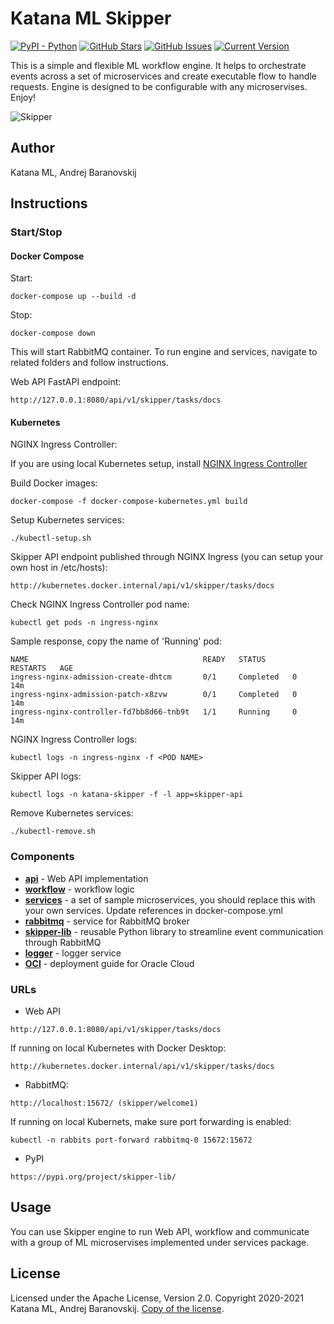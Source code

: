 # Katana ML Skipper
[![PyPI - Python](https://img.shields.io/badge/python-v3.7+-blue.svg)](https://github.com/katanaml/katana-skipper)
[![GitHub Stars](https://img.shields.io/github/stars/katanaml/katana-skipper.svg)](https://github.com/katanaml/katana-skipper/stargazers) 
[![GitHub Issues](https://img.shields.io/github/issues/katanaml/katana-skipper.svg)](https://github.com/katanaml/katana-skipper/issues) 
[![Current Version](https://img.shields.io/badge/version-21.1-green.svg)](https://github.com/katanaml/katana-skipper)

This is a simple and flexible ML workflow engine. It helps to orchestrate events across a set of microservices and create executable flow to handle requests. Engine is designed to be configurable with any microservises. Enjoy!

![Skipper](https://github.com/katanaml/katana-skipper/blob/master/skipper.png)

## Author

Katana ML, Andrej Baranovskij

## Instructions

### Start/Stop

#### Docker Compose

Start:

```
docker-compose up --build -d
```

Stop:

```
docker-compose down
```

This will start RabbitMQ container. To run engine and services, navigate to related folders and follow instructions.

Web API FastAPI endpoint:

```
http://127.0.0.1:8080/api/v1/skipper/tasks/docs
```

#### Kubernetes

NGINX Ingress Controller:

If you are using local Kubernetes setup, install [NGINX Ingress Controller](https://kubernetes.github.io/ingress-nginx/deploy/)

Build Docker images:

```
docker-compose -f docker-compose-kubernetes.yml build
```

Setup Kubernetes services:

```
./kubectl-setup.sh
```

Skipper API endpoint published through NGINX Ingress (you can setup your own host in /etc/hosts):

```
http://kubernetes.docker.internal/api/v1/skipper/tasks/docs
```

Check NGINX Ingress Controller pod name:

```
kubectl get pods -n ingress-nginx
```

Sample response, copy the name of 'Running' pod:

```
NAME                                       READY   STATUS      RESTARTS   AGE
ingress-nginx-admission-create-dhtcm       0/1     Completed   0          14m
ingress-nginx-admission-patch-x8zvw        0/1     Completed   0          14m
ingress-nginx-controller-fd7bb8d66-tnb9t   1/1     Running     0          14m
```

NGINX Ingress Controller logs:

```
kubectl logs -n ingress-nginx -f <POD NAME>
```

Skipper API logs:

```
kubectl logs -n katana-skipper -f -l app=skipper-api
```

Remove Kubernetes services:

```
./kubectl-remove.sh
```

### Components

* **[api](https://github.com/katanaml/katana-skipper/tree/master/api)** - Web API implementation
* **[workflow](https://github.com/katanaml/katana-skipper/tree/master/workflow)** - workflow logic
* **[services](https://github.com/katanaml/katana-skipper/tree/master/services)** - a set of sample microservices, you should replace this with your own services. Update references in docker-compose.yml
* **[rabbitmq](https://github.com/katanaml/katana-skipper/tree/master/rabbitmq)** - service for RabbitMQ broker
* **[skipper-lib](https://github.com/katanaml/katana-skipper/tree/master/skipper-lib)** - reusable Python library to streamline event communication through RabbitMQ
* **[logger](https://github.com/katanaml/katana-skipper/tree/master/logger)** - logger service
* **[OCI](https://github.com/katanaml/katana-skipper/blob/master/README-OCI.md)** - deployment guide for Oracle Cloud

### URLs

* Web API

```
http://127.0.0.1:8080/api/v1/skipper/tasks/docs
```

If running on local Kubernetes with Docker Desktop:

```
http://kubernetes.docker.internal/api/v1/skipper/tasks/docs
```

* RabbitMQ:

```
http://localhost:15672/ (skipper/welcome1)
```

If running on local Kubernets, make sure port forwarding is enabled:

```
kubectl -n rabbits port-forward rabbitmq-0 15672:15672
```

* PyPI

```
https://pypi.org/project/skipper-lib/
```

## Usage

You can use Skipper engine to run Web API, workflow and communicate with a group of ML microservises implemented under services package.

## License

Licensed under the Apache License, Version 2.0. Copyright 2020-2021 Katana ML, Andrej Baranovskij. [Copy of the license](https://github.com/katanaml/katana-pipeline/blob/master/LICENSE).
